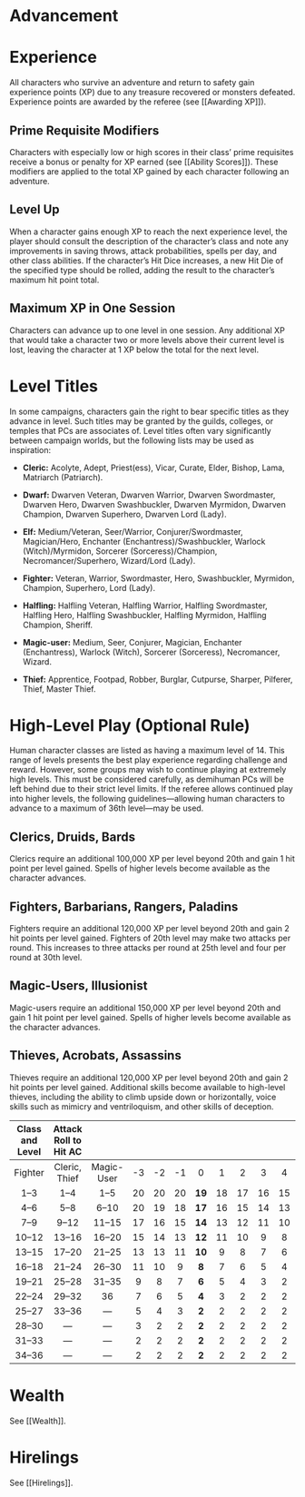 # Advancement

# Experience

All characters who survive an adventure and return to safety gain experience points (XP) due to any treasure recovered or monsters defeated. Experience points are awarded by the referee (see [[Awarding XP]]).

## Prime Requisite Modifiers

Characters with especially low or high scores in their class’ prime requisites receive a bonus or penalty for XP earned (see [[Ability Scores]]). These modifiers are applied to the total XP gained by each character following an adventure.

## Level Up

When a character gains enough XP to reach the next experience level, the player should consult the description of the character’s class and note any improvements in saving throws, attack probabilities, spells per day, and other class abilities. If the character’s Hit Dice increases, a new Hit Die of the specified type should be rolled, adding the result to the character’s maximum hit point total.

## Maximum XP in One Session

Characters can advance up to one level in one session. Any additional XP that would take a character two or more levels above their current level is lost, leaving the character at 1 XP below the total for the next level.

# Level Titles

In some campaigns, characters gain the right to bear specific titles as they advance in level. Such titles may be granted by the guilds, colleges, or temples that PCs are associates of. Level titles often vary significantly between campaign worlds, but the following lists may be used as inspiration:

- **Cleric:** Acolyte, Adept, Priest(ess), Vicar, Curate, Elder, Bishop, Lama, Matriarch (Patriarch).

- **Dwarf:** Dwarven Veteran, Dwarven Warrior, Dwarven Swordmaster, Dwarven Hero, Dwarven Swashbuckler, Dwarven Myrmidon, Dwarven Champion, Dwarven Superhero, Dwarven Lord (Lady).

- **Elf:** Medium/Veteran, Seer/Warrior, Conjurer/Swordmaster, Magician/Hero, Enchanter (Enchantress)/Swashbuckler, Warlock (Witch)/Myrmidon, Sorcerer (Sorceress)/Champion, Necromancer/Superhero, Wizard/Lord (Lady).

- **Fighter:** Veteran, Warrior, Swordmaster, Hero, Swashbuckler, Myrmidon, Champion, Superhero, Lord (Lady).

- **Halfling:** Halfling Veteran, Halfling Warrior, Halfling Swordmaster, Halfling Hero, Halfling Swashbuckler, Halfling Myrmidon, Halfling Champion, Sheriff.

- **Magic-user:** Medium, Seer, Conjurer, Magician, Enchanter (Enchantress), Warlock (Witch), Sorcerer (Sorceress), Necromancer, Wizard.

- **Thief:** Apprentice, Footpad, Robber, Burglar, Cutpurse, Sharper, Pilferer, Thief, Master Thief.

# High-Level Play (Optional Rule)

Human character classes are listed as having a maximum level of 14. This range of levels presents the best play experience regarding challenge and reward. However, some groups may wish to continue playing at extremely high levels. This must be considered carefully, as demihuman PCs will be left behind due to their strict level limits. If the referee allows continued play into higher levels, the following guidelines—allowing human characters to advance to a maximum of 36th level—may be used.

## Clerics, Druids, Bards

Clerics require an additional 100,000 XP per level beyond 20th and gain 1 hit point per level gained. Spells of higher levels become available as the character advances.

## Fighters, Barbarians, Rangers, Paladins

Fighters require an additional 120,000 XP per level beyond 20th and gain 2 hit points per level gained. Fighters of 20th level may make two attacks per round. This increases to three attacks per round at 25th level and four per round at 30th level.

## Magic-Users, Illusionist

Magic-users require an additional 150,000 XP per level beyond 20th and gain 1 hit point per level gained. Spells of higher levels become available as the character advances.

## Thieves, Acrobats, Assassins

Thieves require an additional 120,000 XP per level beyond 20th and gain 2 hit points per level gained. Additional skills become available to high-level thieves, including the ability to climb upside down or horizontally, voice skills such as mimicry and ventriloquism, and other skills of deception.

| Class and Level | Attack Roll to Hit AC |            |      |      |      |        |      |      |      |      |      |      |      |      |      |
| :-------------: | :-------------------: | :--------: | :--: | :--: | :--: | :----: | :--: | :--: | :--: | :--: | :--: | :--: | :--: | :--: | :--: |
|     Fighter     |     Cleric, Thief     | Magic-User |  -3  |  -2  |  -1  |   0    |  1   |  2   |  3   |  4   |  5   |  6   |  7   |  8   |  9   |
|       1–3       |          1–4          |    1–5     |  20  |  20  |  20  | **19** |  18  |  17  |  16  |  15  |  14  |  13  |  12  |  11  |  10  |
|       4–6       |          5–8          |    6–10    |  20  |  19  |  18  | **17** |  16  |  15  |  14  |  13  |  12  |  11  |  10  |  9   |  8   |
|       7–9       |         9–12          |   11–15    |  17  |  16  |  15  | **14** |  13  |  12  |  11  |  10  |  9   |  8   |  7   |  6   |  5   |
|      10–12      |         13–16         |   16–20    |  15  |  14  |  13  | **12** |  11  |  10  |  9   |  8   |  7   |  6   |  5   |  4   |  3   |
|      13–15      |         17–20         |   21–25    |  13  |  13  |  11  | **10** |  9   |  8   |  7   |  6   |  5   |  4   |  3   |  2   |  2   |
|      16–18      |         21–24         |   26–30    |  11  |  10  |  9   | **8**  |  7   |  6   |  5   |  4   |  3   |  2   |  2   |  2   |  2   |
|      19–21      |         25–28         |   31–35    |  9   |  8   |  7   | **6**  |  5   |  4   |  3   |  2   |  2   |  2   |  2   |  2   |  2   |
|      22–24      |         29–32         |     36     |  7   |  6   |  5   | **4**  |  3   |  2   |  2   |  2   |  2   |  2   |  2   |  2   |  2   |
|      25–27      |         33–36         |     —      |  5   |  4   |  3   | **2**  |  2   |  2   |  2   |  2   |  2   |  2   |  2   |  2   |  2   |
|      28–30      |           —           |     —      |  3   |  2   |  2   | **2**  |  2   |  2   |  2   |  2   |  2   |  2   |  2   |  2   |  2   |
|      31–33      |           —           |     —      |  2   |  2   |  2   | **2**  |  2   |  2   |  2   |  2   |  2   |  2   |  2   |  2   |  2   |
|      34–36      |           —           |     —      |  2   |  2   |  2   | **2**  |  2   |  2   |  2   |  2   |  2   |  2   |  2   |  2   |  2   |



# Wealth

See [[Wealth]].

# Hirelings

See [[Hirelings]].